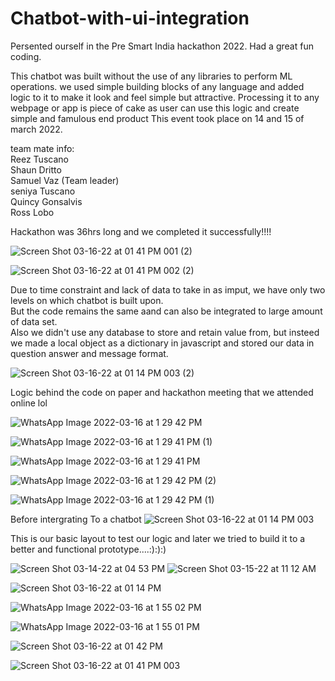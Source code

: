 # Chatbot-with-ui-integration


Persented ourself in the Pre Smart India hackathon 2022. Had a great fun coding.

This chatbot was built without the use of any libraries to perform ML operations. we used simple building blocks of any language and added logic to it to 
make it look and feel simple but attractive. Processing it to any webpage or app is piece of cake as user can use this logic and create simple and famulous end product
This event took place on 14 and 15 of march 2022.





team mate info:
<br>
Reez Tuscano
<br>
Shaun Dritto
<br>
Samuel Vaz (Team leader)
<br>
seniya Tuscano
<br>
Quincy Gonsalvis
<br>
Ross Lobo


Hackathon was 36hrs long and we completed it successfully!!!!




![Screen Shot 03-16-22 at 01 41 PM 001 (2)](https://user-images.githubusercontent.com/100014146/158545862-610404c9-5648-4ba4-91a1-47ddf099a1e0.PNG)



![Screen Shot 03-16-22 at 01 41 PM 002 (2)](https://user-images.githubusercontent.com/100014146/158545872-0763ed6d-3421-428a-9563-2017ef085a9f.PNG)


Due to time constraint and lack of data to take in as imput, we have only two levels on which chatbot is built upon.
<br> 
But the code remains the same aand can also be integrated to large amount of data set.
<br>
Also we didn't use any database to store and retain value from, but insteed we made a local object as a dictionary in javascript and stored our data in question answer and message format.






![Screen Shot 03-16-22 at 01 14 PM 003 (2)](https://user-images.githubusercontent.com/100014146/158542273-85d627a1-5761-4a74-8f93-12887090a5f4.PNG)




Logic behind the code on paper and hackathon meeting that we attended online lol




![WhatsApp Image 2022-03-16 at 1 29 42 PM](https://user-images.githubusercontent.com/100014146/158543671-ee3119e8-3e06-41da-a64e-f159ba515a7a.jpeg)



![WhatsApp Image 2022-03-16 at 1 29 41 PM (1)](https://user-images.githubusercontent.com/100014146/158543672-852ee989-f94d-4f71-89fd-cd2e8b165bce.jpeg)




![WhatsApp Image 2022-03-16 at 1 29 41 PM](https://user-images.githubusercontent.com/100014146/158543674-2131c221-e0e8-4938-9668-0fcbc8d116e5.jpeg)



![WhatsApp Image 2022-03-16 at 1 29 42 PM (2)](https://user-images.githubusercontent.com/100014146/158543677-522f0338-d9a1-447b-ab07-3f66b16196c9.jpeg)



![WhatsApp Image 2022-03-16 at 1 29 42 PM (1)](https://user-images.githubusercontent.com/100014146/158543668-0d578eb4-fc24-46a6-8a3a-1deed506c569.jpeg)


 Before intergrating To a chatbot 
![Screen Shot 03-16-22 at 01 14 PM 003](https://user-images.githubusercontent.com/100014146/158542278-c47924d0-cf82-462e-90e2-b23b79c69b4c.PNG)


This is our basic layout to test our logic and later we tried to build it to a better and functional prototype....:):):)

![Screen Shot 03-14-22 at 04 53 PM](https://user-images.githubusercontent.com/100014146/158542291-bd691402-ae99-4752-a713-2541b25a564d.PNG)
![Screen Shot 03-15-22 at 11 12 AM](https://user-images.githubusercontent.com/100014146/158542262-8f7ae6bc-fd00-40ed-bfe6-2e4980118d11.PNG)


![Screen Shot 03-16-22 at 01 14 PM](https://user-images.githubusercontent.com/100014146/158542284-1d8ed58c-d84a-45d4-84a2-d605debf6a82.PNG)


![WhatsApp Image 2022-03-16 at 1 55 02 PM](https://user-images.githubusercontent.com/100014146/158547740-29a73c11-f3da-4a35-ab31-1685ef2eabe3.jpeg)


![WhatsApp Image 2022-03-16 at 1 55 01 PM](https://user-images.githubusercontent.com/100014146/158547745-c6ca6064-1633-4d4f-8484-695303d00eaa.jpeg)


![Screen Shot 03-16-22 at 01 42 PM](https://user-images.githubusercontent.com/100014146/158545927-9dbf6204-af73-4485-bbf3-0e6470869893.PNG)


![Screen Shot 03-16-22 at 01 41 PM 003](https://user-images.githubusercontent.com/100014146/158545934-8b34a8bd-bed7-4489-abf1-300dd7014bb4.PNG)



